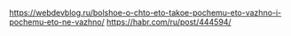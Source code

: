 
https://webdevblog.ru/bolshoe-o-chto-eto-takoe-pochemu-eto-vazhno-i-pochemu-eto-ne-vazhno/
https://habr.com/ru/post/444594/
